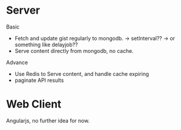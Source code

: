 Server
======
Basic
* Fetch and update gist regularly to mongodb.
  -> setInterval??
  -> or something like delayjob??
* Serve content directly from mongodb, no cache.

Advance
* Use Redis to Serve content, and handle cache expiring
* paginate API results


Web Client
==========
Angularjs, no further idea for now.
